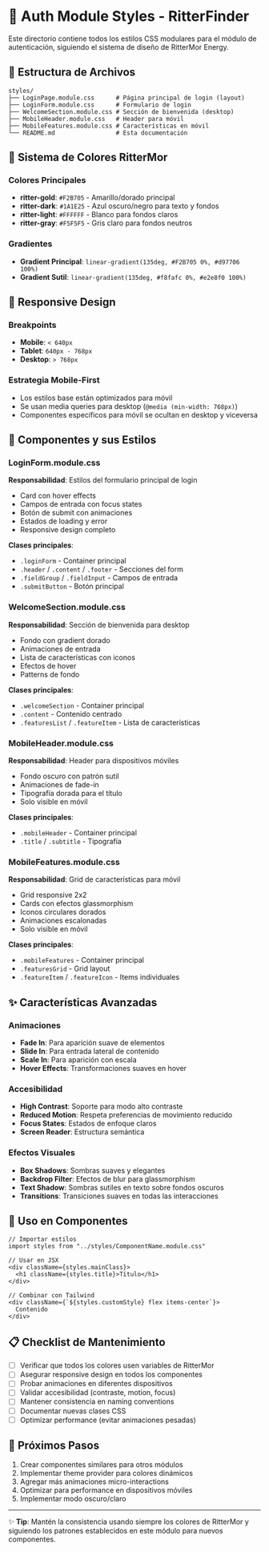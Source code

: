 # 🎨 Auth Module Styles - RitterFinder

Este directorio contiene todos los estilos CSS modulares para el módulo de autenticación, siguiendo el sistema de diseño de RitterMor Energy.

## 📁 Estructura de Archivos

```
styles/
├── LoginPage.module.css      # Página principal de login (layout)
├── LoginForm.module.css      # Formulario de login
├── WelcomeSection.module.css # Sección de bienvenida (desktop)
├── MobileHeader.module.css   # Header para móvil
├── MobileFeatures.module.css # Características en móvil
└── README.md                 # Esta documentación
```

## 🎨 Sistema de Colores RitterMor

### Colores Principales
- **ritter-gold**: `#F2B705` - Amarillo/dorado principal
- **ritter-dark**: `#1A1E25` - Azul oscuro/negro para texto y fondos
- **ritter-light**: `#FFFFFF` - Blanco para fondos claros
- **ritter-gray**: `#F5F5F5` - Gris claro para fondos neutros

### Gradientes
- **Gradient Principal**: `linear-gradient(135deg, #F2B705 0%, #d97706 100%)`
- **Gradient Sutil**: `linear-gradient(135deg, #f8fafc 0%, #e2e8f0 100%)`

## 📱 Responsive Design

### Breakpoints
- **Mobile**: `< 640px`
- **Tablet**: `640px - 768px`
- **Desktop**: `> 768px`

### Estrategia Mobile-First
- Los estilos base están optimizados para móvil
- Se usan media queries para desktop (`@media (min-width: 768px)`)
- Componentes específicos para móvil se ocultan en desktop y viceversa

## 🧩 Componentes y sus Estilos

### LoginForm.module.css
**Responsabilidad**: Estilos del formulario principal de login
- Card con hover effects
- Campos de entrada con focus states
- Botón de submit con animaciones
- Estados de loading y error
- Responsive design completo

**Clases principales**:
- `.loginForm` - Container principal
- `.header` / `.content` / `.footer` - Secciones del form
- `.fieldGroup` / `.fieldInput` - Campos de entrada
- `.submitButton` - Botón principal

### WelcomeSection.module.css
**Responsabilidad**: Sección de bienvenida para desktop
- Fondo con gradient dorado
- Animaciones de entrada
- Lista de características con iconos
- Efectos de hover
- Patterns de fondo

**Clases principales**:
- `.welcomeSection` - Container principal
- `.content` - Contenido centrado
- `.featuresList` / `.featureItem` - Lista de características

### MobileHeader.module.css
**Responsabilidad**: Header para dispositivos móviles
- Fondo oscuro con patrón sutil
- Animaciones de fade-in
- Tipografía dorada para el título
- Solo visible en móvil

**Clases principales**:
- `.mobileHeader` - Container principal
- `.title` / `.subtitle` - Tipografía

### MobileFeatures.module.css
**Responsabilidad**: Grid de características para móvil
- Grid responsive 2x2
- Cards con efectos glassmorphism
- Iconos circulares dorados
- Animaciones escalonadas
- Solo visible en móvil

**Clases principales**:
- `.mobileFeatures` - Container principal
- `.featuresGrid` - Grid layout
- `.featureItem` / `.featureIcon` - Items individuales

## ✨ Características Avanzadas

### Animaciones
- **Fade In**: Para aparición suave de elementos
- **Slide In**: Para entrada lateral de contenido
- **Scale In**: Para aparición con escala
- **Hover Effects**: Transformaciones suaves en hover

### Accesibilidad
- **High Contrast**: Soporte para modo alto contraste
- **Reduced Motion**: Respeta preferencias de movimiento reducido
- **Focus States**: Estados de enfoque claros
- **Screen Reader**: Estructura semántica

### Efectos Visuales
- **Box Shadows**: Sombras suaves y elegantes
- **Backdrop Filter**: Efectos de blur para glassmorphism
- **Text Shadow**: Sombras sutiles en texto sobre fondos oscuros
- **Transitions**: Transiciones suaves en todas las interacciones

## 🔧 Uso en Componentes

```tsx
// Importar estilos
import styles from "../styles/ComponentName.module.css"

// Usar en JSX
<div className={styles.mainClass}>
  <h1 className={styles.title}>Título</h1>
</div>

// Combinar con Tailwind
<div className={`${styles.customStyle} flex items-center`}>
  Contenido
</div>
```

## 📋 Checklist de Mantenimiento

- [ ] Verificar que todos los colores usen variables de RitterMor
- [ ] Asegurar responsive design en todos los componentes
- [ ] Probar animaciones en diferentes dispositivos
- [ ] Validar accesibilidad (contraste, motion, focus)
- [ ] Mantener consistencia en naming conventions
- [ ] Documentar nuevas clases CSS
- [ ] Optimizar performance (evitar animaciones pesadas)

## 🚀 Próximos Pasos

1. Crear componentes similares para otros módulos
2. Implementar theme provider para colores dinámicos
3. Agregar más animaciones micro-interactions
4. Optimizar para performance en dispositivos móviles
5. Implementar modo oscuro/claro

---

✨ **Tip**: Mantén la consistencia usando siempre los colores de RitterMor y siguiendo los patrones establecidos en este módulo para nuevos componentes. 